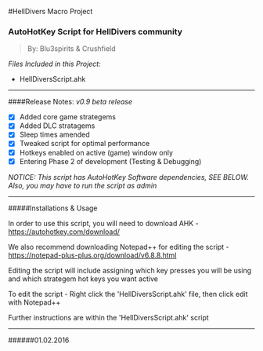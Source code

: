 
#HellDivers Macro Project

<h3>AutoHotKey Script for HellDivers community</h3>

> By: Blu3spirits & Crushfield

_Files Included in this Project:_
- HellDiversScript.ahk

---

####Release Notes:
_v0.9 beta release_

- [x] Added core game strategems
- [x] Added DLC stratagems
- [x] Sleep times amended
- [x] Tweaked script for optimal performance
- [x] Hotkeys enabled on active (game) window only
- [x] Entering Phase 2 of development (Testing & Debugging)

_NOTICE: This script has AutoHotKey Software dependencies, SEE BELOW. Also, you may have to run the script as admin_

---

#####Installations & Usage

In order to use this script, you will need to download AHK - https://autohotkey.com/download/

We also recommend downloading Notepad++ for editing the script - https://notepad-plus-plus.org/download/v6.8.8.html

Editing the script will include assigning which key presses you will be using and which strategem hot keys you want active

To edit the script - Right click the 'HellDiversScript.ahk' file, then click edit with Notepad++

Further instructions are within the 'HellDiversScript.ahk' script


---

######01.02.2016


